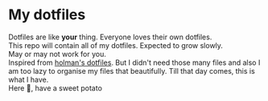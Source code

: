 # My dotfiles
Dotfiles are like **your** thing. Everyone loves their own dotfiles.       
This repo will contain all of my dotfiles. Expected to grow slowly.      
May or may not work for you.      
Inspired from [holman's dotfiles](https://github.com/holman/dotfiles). But I didn't need those many files and also I am too lazy to organise my files that beautifully. Till that day comes, this is what I have.   
Here :sweet_potato:, have a sweet potato 
